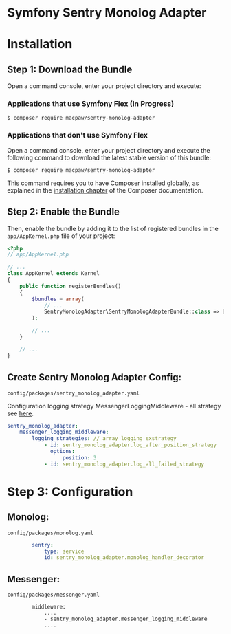 Symfony Sentry Monolog Adapter
=================================

Installation
============

Step 1: Download the Bundle
----------------------------------
Open a command console, enter your project directory and execute:

###  Applications that use Symfony Flex (In Progress)

```console
$ composer require macpaw/sentry-monolog-adapter
```

### Applications that don't use Symfony Flex

Open a command console, enter your project directory and execute the
following command to download the latest stable version of this bundle:

```console
$ composer require macpaw/sentry-monolog-adapter
```

This command requires you to have Composer installed globally, as explained
in the [installation chapter](https://getcomposer.org/doc/00-intro.md)
of the Composer documentation.

Step 2: Enable the Bundle
----------------------------------
Then, enable the bundle by adding it to the list of registered bundles
in the `app/AppKernel.php` file of your project:

```php
<?php
// app/AppKernel.php

// ...
class AppKernel extends Kernel
{
    public function registerBundles()
    {
        $bundles = array(
            // ...
            SentryMonologAdapter\SentryMonologAdapterBundle::class => ['all' => true],
        );

        // ...
    }

    // ...
}
```

Create Sentry Monolog Adapter Config:
----------------------------------
`config/packages/sentry_monolog_adapter.yaml `

Configuration logging strategy MessengerLoggingMiddleware - all strategy see [here](https://github.com/MacPaw/sentry-monolog-adapter/tree/master/src/Messenger/LoggingStrategy).

```yaml
sentry_monolog_adapter:
    messenger_logging_middleware:
        logging_strategies: // array logging exstrategy
            - id: sentry_monolog_adapter.log_after_position_strategy
              options:
                  position: 3
            - id: sentry_monolog_adapter.log_all_failed_strategy

```

Step 3: Configuration
=============

Monolog:
----------------------------------
`config/packages/monolog.yaml `

```yaml
        sentry:
            type: service
            id: sentry_monolog_adapter.monolog_handler_decorator
```

Messenger:
----------------------------------
`config/packages/messenger.yaml `
```
        middleware:
            ....
            - sentry_monolog_adapter.messenger_logging_middleware
            ....
```



